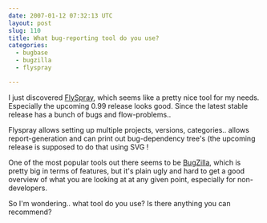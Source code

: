 ```yaml
---
date: 2007-01-12 07:32:13 UTC
layout: post
slug: 110
title: What bug-reporting tool do you use?
categories:
  - bugbase
  - bugzilla
  - flyspray

---
```

<p>I just discovered <a href="http://www.flyspray.org/">FlySpray</a>, which seems like a pretty nice tool for my needs. Especially the upcoming 0.99 release looks good. Since the latest stable release has a bunch of bugs and flow-problems..</p>

<p>Flyspray allows setting up multiple projects, versions, categories.. allows report-generation and can print out bug-dependency  tree's (the upcoming release is supposed to do that using SVG !</p>

<p>One of the most popular tools out there seems to be <a href="http://www.bugzilla.org/">BugZilla</a>, which is pretty big in terms of features, but it's plain ugly and hard to get a good overview of what you are looking at at any given point, especially for non-developers.</p>

<p>So I'm wondering.. what tool do you use? Is there anything you can recommend?</p>